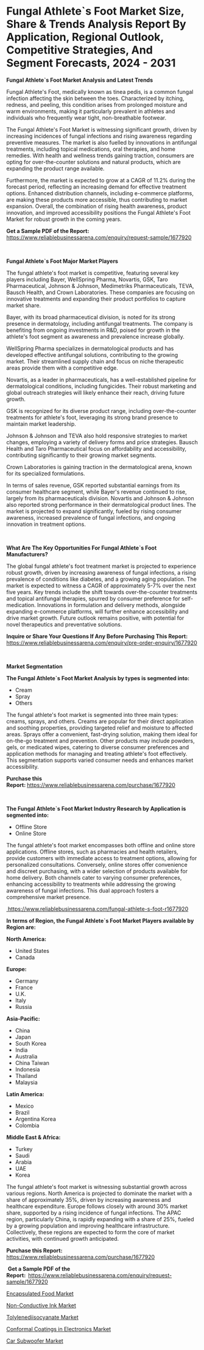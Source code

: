 <p><h1>Fungal Athlete`s Foot Market Size, Share & Trends Analysis Report By Application, Regional Outlook, Competitive Strategies, And Segment Forecasts, 2024 - 2031</h1></p><p><strong>Fungal Athlete`s Foot Market Analysis and Latest Trends</strong></p>
<p><p>Fungal Athlete's Foot, medically known as tinea pedis, is a common fungal infection affecting the skin between the toes. Characterized by itching, redness, and peeling, this condition arises from prolonged moisture and warm environments, making it particularly prevalent in athletes and individuals who frequently wear tight, non-breathable footwear. </p><p>The Fungal Athlete's Foot Market is witnessing significant growth, driven by increasing incidences of fungal infections and rising awareness regarding preventive measures. The market is also fuelled by innovations in antifungal treatments, including topical medications, oral therapies, and home remedies. With health and wellness trends gaining traction, consumers are opting for over-the-counter solutions and natural products, which are expanding the product range available. </p><p>Furthermore, the market is expected to grow at a CAGR of 11.2% during the forecast period, reflecting an increasing demand for effective treatment options. Enhanced distribution channels, including e-commerce platforms, are making these products more accessible, thus contributing to market expansion. Overall, the combination of rising health awareness, product innovation, and improved accessibility positions the Fungal Athlete's Foot Market for robust growth in the coming years.</p></p>
<p><strong>Get a Sample PDF of the Report:&nbsp;</strong> <a href="https://www.reliablebusinessarena.com/enquiry/request-sample/1677920?utm_campaign=1337&utm_medium=2&utm_source=Github&utm_content=ia&utm_term=14102024&utm_id=fungal-athletes-foot">https://www.reliablebusinessarena.com/enquiry/request-sample/1677920</a></p>
<p>&nbsp;</p>
<p><strong>Fungal Athlete`s Foot Major Market Players</strong></p>
<p><p>The fungal athlete's foot market is competitive, featuring several key players including Bayer, WellSpring Pharma, Novartis, GSK, Taro Pharmaceutical, Johnson & Johnson, Medimetriks Pharmaceuticals, TEVA, Bausch Health, and Crown Laboratories. These companies are focusing on innovative treatments and expanding their product portfolios to capture market share.</p><p>Bayer, with its broad pharmaceutical division, is noted for its strong presence in dermatology, including antifungal treatments. The company is benefiting from ongoing investments in R&D, poised for growth in the athlete's foot segment as awareness and prevalence increase globally.</p><p>WellSpring Pharma specializes in dermatological products and has developed effective antifungal solutions, contributing to the growing market. Their streamlined supply chain and focus on niche therapeutic areas provide them with a competitive edge.</p><p>Novartis, as a leader in pharmaceuticals, has a well-established pipeline for dermatological conditions, including fungicides. Their robust marketing and global outreach strategies will likely enhance their reach, driving future growth.</p><p>GSK is recognized for its diverse product range, including over-the-counter treatments for athlete's foot, leveraging its strong brand presence to maintain market leadership.</p><p>Johnson & Johnson and TEVA also hold responsive strategies to market changes, employing a variety of delivery forms and price strategies. Bausch Health and Taro Pharmaceutical focus on affordability and accessibility, contributing significantly to their growing market segments.</p><p>Crown Laboratories is gaining traction in the dermatological arena, known for its specialized formulations.</p><p>In terms of sales revenue, GSK reported substantial earnings from its consumer healthcare segment, while Bayer's revenue continued to rise, largely from its pharmaceuticals division. Novartis and Johnson & Johnson also reported strong performance in their dermatological product lines. The market is projected to expand significantly, fueled by rising consumer awareness, increased prevalence of fungal infections, and ongoing innovation in treatment options.</p></p>
<p>&nbsp;</p>
<p><strong>What Are The Key Opportunities For Fungal Athlete`s Foot Manufacturers?</strong></p>
<p><p>The global fungal athlete's foot treatment market is projected to experience robust growth, driven by increasing awareness of fungal infections, a rising prevalence of conditions like diabetes, and a growing aging population. The market is expected to witness a CAGR of approximately 5-7% over the next five years. Key trends include the shift towards over-the-counter treatments and topical antifungal therapies, spurred by consumer preference for self-medication. Innovations in formulation and delivery methods, alongside expanding e-commerce platforms, will further enhance accessibility and drive market growth. Future outlook remains positive, with potential for novel therapeutics and preventative solutions.</p></p>
<p><strong>Inquire or Share Your Questions If Any Before Purchasing This Report:</strong> <a href="https://www.reliablebusinessarena.com/enquiry/pre-order-enquiry/1677920?utm_campaign=1337&utm_medium=2&utm_source=Github&utm_content=ia&utm_term=14102024&utm_id=fungal-athletes-foot">https://www.reliablebusinessarena.com/enquiry/pre-order-enquiry/1677920</a></p>
<p>&nbsp;</p>
<p><strong>Market Segmentation</strong></p>
<p><strong>The Fungal Athlete`s Foot Market Analysis by types is segmented into:</strong></p>
<p><ul><li>Cream</li><li>Spray</li><li>Others</li></ul></p>
<p><p>The fungal athlete's foot market is segmented into three main types: creams, sprays, and others. Creams are popular for their direct application and soothing properties, providing targeted relief and moisture to affected areas. Sprays offer a convenient, fast-drying solution, making them ideal for on-the-go treatment and prevention. Other products may include powders, gels, or medicated wipes, catering to diverse consumer preferences and application methods for managing and treating athlete's foot effectively. This segmentation supports varied consumer needs and enhances market accessibility.</p></p>
<p><strong>Purchase this Report:&nbsp;</strong><a href="https://www.reliablebusinessarena.com/purchase/1677920?utm_campaign=1337&utm_medium=2&utm_source=Github&utm_content=ia&utm_term=14102024&utm_id=fungal-athletes-foot">https://www.reliablebusinessarena.com/purchase/1677920</a></p>
<p>&nbsp;</p>
<p><strong>The Fungal Athlete`s Foot Market Industry Research by Application is segmented into:</strong></p>
<p><ul><li>Offline Store</li><li>Online Store</li></ul></p>
<p><p>The fungal athlete's foot market encompasses both offline and online store applications. Offline stores, such as pharmacies and health retailers, provide customers with immediate access to treatment options, allowing for personalized consultations. Conversely, online stores offer convenience and discreet purchasing, with a wider selection of products available for home delivery. Both channels cater to varying consumer preferences, enhancing accessibility to treatments while addressing the growing awareness of fungal infections. This dual approach fosters a comprehensive market presence.</p></p>
<p><a href="https://www.reliablebusinessarena.com/fungal-athlete-s-foot-r1677920?utm_campaign=1337&utm_medium=2&utm_source=Github&utm_content=ia&utm_term=14102024&utm_id=fungal-athletes-foot">&nbsp;https://www.reliablebusinessarena.com/fungal-athlete-s-foot-r1677920</a></p>
<p><strong>In terms of Region, the Fungal Athlete`s Foot Market Players available by Region are:</strong></p>
<p>
    <p> <strong> North America: </strong>
        <ul>
            <li>United States</li>
            <li>Canada</li>
        </ul>
        </p> 
    <p> <strong> Europe: </strong>
        <ul>
            <li>Germany</li>
            <li>France</li>
            <li>U.K.</li>
            <li>Italy</li>
            <li>Russia</li>
        </ul>
        </p> 
    <p> <strong> Asia-Pacific: </strong>
        <ul>
            <li>China</li>
            <li>Japan</li>
            <li>South Korea</li>
            <li>India</li>
            <li>Australia</li>
            <li>China Taiwan</li>
            <li>Indonesia</li>
            <li>Thailand</li>
            <li>Malaysia</li>
        </ul>
        </p> 
    <p> <strong> Latin America: </strong>
        <ul>
            <li>Mexico</li>
            <li>Brazil</li>
            <li>Argentina Korea</li>
            <li>Colombia</li>
        </ul>
        </p> 
    <p> <strong> Middle East & Africa: </strong>
        <ul>
            <li>Turkey</li>
            <li>Saudi</li>
            <li>Arabia</li>
            <li>UAE</li>
            <li>Korea</li>
        </ul>
    </p>
    </p>
<p><p>The fungal athlete's foot market is witnessing substantial growth across various regions. North America is projected to dominate the market with a share of approximately 35%, driven by increasing awareness and healthcare expenditure. Europe follows closely with around 30% market share, supported by a rising incidence of fungal infections. The APAC region, particularly China, is rapidly expanding with a share of 25%, fueled by a growing population and improving healthcare infrastructure. Collectively, these regions are expected to form the core of market activities, with continued growth anticipated.</p></p>
<p><strong>Purchase this Report: </strong><a href="https://www.reliablebusinessarena.com/purchase/1677920?utm_campaign=1337&utm_medium=2&utm_source=Github&utm_content=ia&utm_term=14102024&utm_id=fungal-athletes-foot">https://www.reliablebusinessarena.com/purchase/1677920</a></p>
<p>&nbsp;<strong>Get a Sample PDF of the Report:&nbsp;&nbsp;</strong><a href="https://www.reliablebusinessarena.com/enquiry/request-sample/1677920?utm_campaign=1337&utm_medium=2&utm_source=Github&utm_content=ia&utm_term=14102024&utm_id=fungal-athletes-foot">https://www.reliablebusinessarena.com/enquiry/request-sample/1677920</a></p>
<p><strong></strong></p>
<p><p><a href="https://www.linkedin.com/pulse/pulse-encapsulated-food-rhythms-change-market-resonance-xdadf?trk=public_post_embed_feed-article-content&utm_campaign=1337&utm_medium=2&utm_source=Github&utm_content=ia&utm_term=14102024&utm_id=fungal-athletes-foot">Encapsulated Food Market</a></p><p><a href="https://www.linkedin.com/pulse/non-conductive-ink-market-emerging-trends-future-prospects-xn58f?trk=public_post_embed_feed-article-content&utm_campaign=1337&utm_medium=2&utm_source=Github&utm_content=ia&utm_term=14102024&utm_id=fungal-athletes-foot">Non-Conductive Ink Market</a></p><p><a href="https://www.linkedin.com/pulse/tolylenediisocyanate-market-segmentation-applications-types-ctghf?trk=public_post_embed_feed-article-content&utm_campaign=1337&utm_medium=2&utm_source=Github&utm_content=ia&utm_term=14102024&utm_id=fungal-athletes-foot">Tolylenediisocyanate Market</a></p><p><a href="https://www.linkedin.com/pulse/global-conformal-coatings-electronics-market-share-growth-jywbf?trk=public_post_embed_feed-article-content&utm_campaign=1337&utm_medium=2&utm_source=Github&utm_content=ia&utm_term=14102024&utm_id=fungal-athletes-foot">Conformal Coatings in Electronics Market</a></p><p><a href="https://www.linkedin.com/pulse/car-subwoofer-market-overview-global-trends-future-prospects-4qvtf?trk=public_post_embed_feed-article-content&utm_campaign=1337&utm_medium=2&utm_source=Github&utm_content=ia&utm_term=14102024&utm_id=fungal-athletes-foot">Car Subwoofer Market</a></p></p>